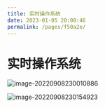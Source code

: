 ```yaml
---
title: 实时操作系统
date: 2023-01-05 20:00:46
permalink: /pages/f50a2e/
---
```

# 实时操作系统

![image-20220908230010886](https://static.pil0txia.com/picgo/image-20220908230010886.png)

![image-20220908230154923](https://static.pil0txia.com/picgo/image-20220908230154923.png)

